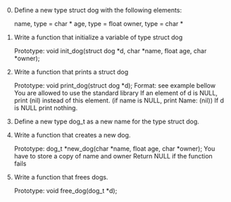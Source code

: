 0. Define a new type struct dog with the following elements:

    name, type = char *
    age, type = float
    owner, type = char *

1. Write a function that initialize a variable of type struct dog

    Prototype: void init_dog(struct dog *d, char *name, float age, char *owner);

2. Write a function that prints a struct dog

    Prototype: void print_dog(struct dog *d);
    Format: see example bellow
    You are allowed to use the standard library
    If an element of d is NULL, print (nil) instead of this element. (if name is NULL, print Name: (nil))
    If d is NULL print nothing.

3. Define a new type dog_t as a new name for the type struct dog.

4. Write a function that creates a new dog.

    Prototype: dog_t *new_dog(char *name, float age, char *owner);
    You have to store a copy of name and owner
    Return NULL if the function fails

5. Write a function that frees dogs.

    Prototype: void free_dog(dog_t *d);

 
